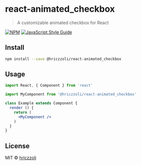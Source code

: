 # react-animated_checkbox

> A customizable animated checkbox for React

[![NPM](https://img.shields.io/npm/v/react-animated_checkbox.svg)](https://www.npmjs.com/package/react-animated_checkbox) [![JavaScript Style Guide](https://img.shields.io/badge/code_style-standard-brightgreen.svg)](https://standardjs.com)

## Install

```bash
npm install --save @hriczzoli/react-animated_checkbox
```

## Usage

```jsx
import React, { Component } from 'react'

import MyComponent from '@hriczzoli/react-animated_checkbox'

class Example extends Component {
  render () {
    return (
      <MyComponent />
    )
  }
}
```

## License

MIT © [hriczzoli](https://github.com/hriczzoli)
